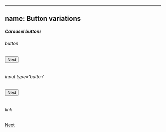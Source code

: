 
---
name: Button variations
---
<h5>Carousel buttons</h5>
<h6>button</h6>
<button type="button" class="carousel--nav-btn"> Next</button><br/><br/>
<h6>input type='button'</h6>
<input type="button" value="Next" class="carousel--nav-btn"/><br/><br/>
<h6>link</h6><a href="#" class="carousel--nav-btn">Next</a>